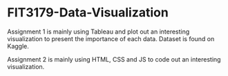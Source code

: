 # FIT3179-Data-Visualization

Assignment 1 is mainly using Tableau and plot out an interesting visualization to present the importance of each data. Dataset is found on Kaggle. 

Assignment 2 is mainly using HTML, CSS and JS to code out an interesting visualization. 
